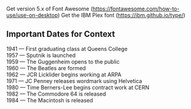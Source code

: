 Get version 5.x of Font Awesome (https://fontawesome.com/how-to-use/use-on-desktop)
Get the IBM Plex font (https://ibm.github.io/type/)

## Important Dates for Context

1941 — First graduating class at Queens College  
1957 — Sputnik is launched  
1959 — The Guggenheim opens to the public  
1960 — The Beatles are formed  
1962 — JCR Licklider begins working at ARPA  
1971 — JC Penney releases wordmark using Helvetica  
1980 — Time Berners-Lee begins contract work at CERN  
1982 — The Commodore 64 is released  
1984 — The Macintosh is released
